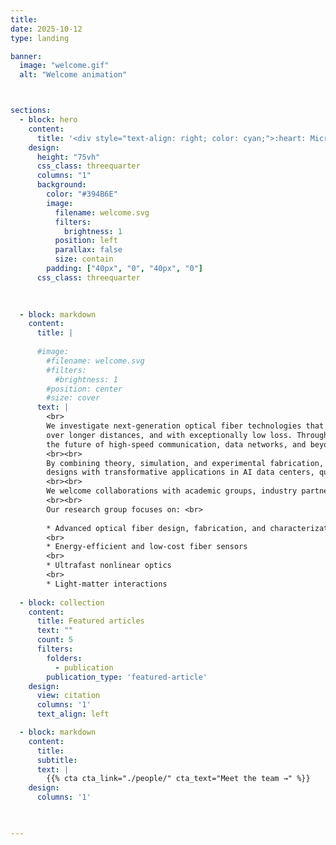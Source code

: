 ```yaml
---
title:
date: 2025-10-12
type: landing

banner:
  image: "welcome.gif"
  alt: "Welcome animation"



sections:
  - block: hero  
    content:
      title: '<div style="text-align: right; color: cyan;">:heart: Microstructure Optical Fiber Lab :heart:</div>'
    design:
      height: "75vh"
      css_class: threequarter
      columns: "1"
      background:
        color: "#394B6E"
        image:
          filename: welcome.svg
          filters:
            brightness: 1
          position: left
          parallax: false
          size: contain
        padding: ["40px", "0", "40px", "0"]
      css_class: threequarter

 
      
  - block: markdown
    content:
      title: |
        
      #image:
        #filename: welcome.svg
        #filters:
          #brightness: 1
        #position: center
        #size: cover
      text: |
        <br>
        We investigate next-generation optical fiber technologies that redefine how light travels. Our work centers on innovative hollow-core fibers—engineered with microscopic air channels that let light propagate faster,
        over longer distances, and with exceptionally low loss. Through advanced microstructured designs, we aim to achieve ultra-low transmission loss, minimal latency, and broad bandwidth, opening new possibilities for
        the future of high-speed communication, data networks, and beyond.
        <br><br>
        By combining theory, simulation, and experimental fabrication, we aim to understand the underlying physics of light propagation in complex fiber geometries. Our insights drive the development of practical fiber
        designs with transformative applications in AI data centers, quantum communication, ultrafast data transmission, advanced laser systems, fiber-optic sensing, and biomedical imaging.
        <br><br>
        We welcome collaborations with academic groups, industry partners, and students interested in shaping the next generation of photonic technologies.
        <br><br>
        Our research group focuses on: <br>
    
        * Advanced optical fiber design, fabrication, and characterization
        <br>
        * Energy-efficient and low-cost fiber sensors
        <br>
        * Ultrafast nonlinear optics
        <br>
        * Light-matter interactions
  
  - block: collection
    content:
      title: Featured articles
      text: ""
      count: 5
      filters:
        folders:
          - publication
        publication_type: 'featured-article'
    design:
      view: citation
      columns: '1'
      text_align: left

  - block: markdown
    content:
      title:
      subtitle:
      text: |
        {{% cta cta_link="./people/" cta_text="Meet the team →" %}}
    design:
      columns: '1'

  

---
```

